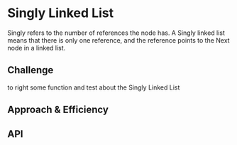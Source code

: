 # Singly Linked List
<!-- Short summary or background information -->
Singly refers to the number of references the node has. A Singly linked list means that there is only one reference, and the reference points to the Next node in a linked list.


## Challenge
<!-- Description of the challenge -->
to right some function and test about the Singly Linked List


## Approach & Efficiency
<!-- What approach did you take? Why? What is the Big O space/time for this approach? -->

## API
<!-- Description of each method publicly available to your Linked List -->
